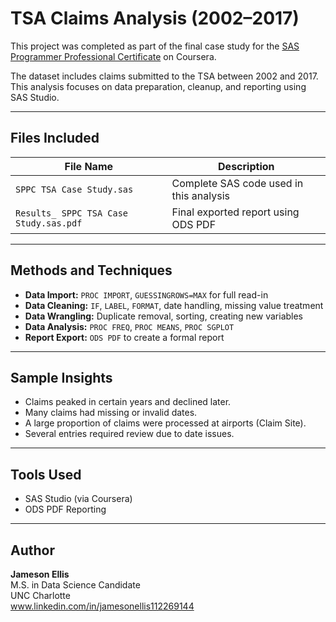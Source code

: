 # TSA Claims Analysis (2002–2017)

This project was completed as part of the final case study for the [SAS Programmer Professional Certificate](https://www.coursera.org/professional-certificates/sas-programming) on Coursera.

The dataset includes claims submitted to the TSA between 2002 and 2017. This analysis focuses on data preparation, cleanup, and reporting using SAS Studio.

---

## Files Included

| File Name           | Description                                  |
|--------------------|----------------------------------------------|
| `SPPC TSA Case Study.sas`   | Complete SAS code used in this analysis       |
| `Results_ SPPC TSA Case Study.sas.pdf` | Final exported report using ODS PDF           |

---

## Methods and Techniques

- **Data Import:** `PROC IMPORT`, `GUESSINGROWS=MAX` for full read-in
- **Data Cleaning:** `IF`, `LABEL`, `FORMAT`, date handling, missing value treatment
- **Data Wrangling:** Duplicate removal, sorting, creating new variables
- **Data Analysis:** `PROC FREQ`, `PROC MEANS`, `PROC SGPLOT`
- **Report Export:** `ODS PDF` to create a formal report

---

## Sample Insights

- Claims peaked in certain years and declined later.
- Many claims had missing or invalid dates.
- A large proportion of claims were processed at airports (Claim Site).
- Several entries required review due to date issues.

---

## Tools Used

- SAS Studio (via Coursera)
- ODS PDF Reporting

---

## Author

**Jameson Ellis**  
M.S. in Data Science Candidate  
UNC Charlotte  
www.linkedin.com/in/jamesonellis112269144
